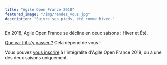 ```yaml
---
title: "Agile Open France 2018"
featured_image: "/img/rendez_vous.jpg"
description: "Suivre ses pieds, été comme hiver."
---
```


En 2018, Agile Open France se décline en deux saisons : Hiver et Été.

[Que va-t-il s'y passer ?](esprit) Cela dépend de vous !

Vous pouvez [vous inscrire](inscription) à l'intégralité d'Agile Open France 2018,
ou à une des deux saisons uniquement.

